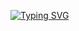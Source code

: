 [![Typing SVG](https://readme-typing-svg.demolab.com?font=Fira+Code&weight=700&size=25&pause=5000&color=2D8AFF&center=&vCenter=&repeat=&random=&width=435&lines=Hi;My+Name+is+taeseong+An;My+job+is+front-end+%26+UX%2FUI+)](https://git.io/typing-svg)



